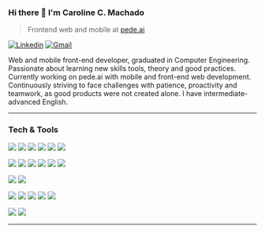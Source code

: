 ### Hi there 👋 I'm Caroline C. Machado

> Frontend web and mobile at [pede.ai](https://pede.ai/)

[![Linkedin](https://img.shields.io/badge/-LinkedIn-blue?style=flat&logo=LinkedIn&logoColor=white)](https://www.linkedin.com/in/carolinecm/)
[![Gmail](https://img.shields.io/badge/-Gmail-c14438?style=flat&logo=Gmail&logoColor=white)](mailto:carvalhocaroline111@gmail.com)

Web and mobile front-end developer, graduated in Computer Engineering. Passionate about learning new skills tools, theory and good practices. Currently working on pede.ai with mobile and front-end web development. Continuously striving to face challenges with patience, proactivity and teamwork, as good products were not created alone. I have intermediate-advanced English.

------------

### Tech & Tools

<img src="https://img.shields.io/badge/-JavaScript-eed718?style=flat&logo=javascript&logoColor=white"> <img src="https://img.shields.io/badge/-HTML5-E34F26?style=flat&logo=html5&logoColor=white"> <img src="https://img.shields.io/badge/-CSS3-1572B6?style=flat&logo=css3&logoColor=white"> <img src="https://img.shields.io/badge/-React%20JS%2FNative-61DAFB?style=flat&logo=react&logoColor=black"> <img src="https://img.shields.io/badge/-Vue.js-42b884?style=flat&logo=Vue.js&logoColor=white">  <img src="https://img.shields.io/badge/-TypeScript-3178C6?style=flat&logo=TypeScript&logoColor=white">

<img src="https://img.shields.io/badge/-Laravel-ef3b2d?style=flat&logo=laravel&logoColor=white"> <img src="https://img.shields.io/badge/-PHP-7f84ae?style=flat&logo=php&logoColor=white"> <img src="https://img.shields.io/badge/-Node.js-brightgreen?style=flat&logo=Node.js&logoColor=white"> <img src="https://img.shields.io/badge/-Python-3776AB?style=flat&logo=python&logoColor=white"> <img src="https://img.shields.io/badge/-Django-092E20?style=flat&logo=django&logoColor=white"> <img src="https://img.shields.io/badge/-PostgreSQL-blue?style=flat&logo=postgresql">

<img src="http://img.shields.io/badge/-Java-F89820?style=flat&logo=java&logoColor=white"> <img src="https://img.shields.io/badge/-C%20&%20C++-659ad2?style=flat&logo=c%2B%2B&logoColor=white">

<img src="http://img.shields.io/badge/-Git-F1502F?style=flat&logo=git&logoColor=white"> <img src="http://img.shields.io/badge/-Figma-0acf83?style=flat&logo=figma&logoColor=white"> <img src="https://img.shields.io/badge/-Insomnia-5849BE?style=flat&logo=insomnia&logoColor=white"> <img src="https://img.shields.io/badge/-Docker-2496ED?style=flat&logo=docker&logoColor=white"> <img src="http://img.shields.io/badge/-Heroku-430098?style=flat&logo=heroku&logoColor=white">

<img src="https://img.shields.io/badge/Scrum-green?style=flat&logo=Scrum&logoColor=white"> <img src="https://img.shields.io/badge/Kanban-red?style=flat&logo=Kanban&logoColor=white">

------------
